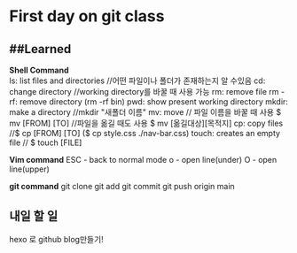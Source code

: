 # First day on git class

##Learned
---
**Shell Command**  
ls: list files and directories //어떤 파일이나 폴더가 존재하는지 알 수있음
cd: change directory //working directory를 바꿀 때 사용 가능
rm: remove file
rm -rf: remove directory (rm -rf bin)
pwd: show present working directory
mkdir:  make a directory //mkdir "새폴더 이름"
mv: move // 파일 이름을 바꿀 때 사용 $ mv [FROM] [TO]
         //파일을 옮길 때도 사용 $ mv [옮길대상][목적지] 
cp: copy files //$ cp [FROM] [TO] ($ cp style.css ./nav-bar.css)
touch: creates an empty file // $ touch [FILE]

**Vim command**
ESC - back to normal mode
o - open line(under)
O - open line(upper)

**git command**
git clone
git add
git commit
git push origin main

## 내일 할 일
hexo 로 github blog만들기!
